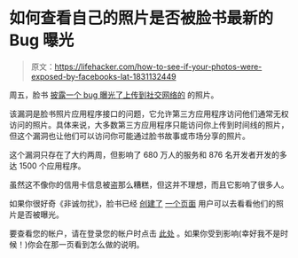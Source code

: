 # 如何查看自己的照片是否被脸书最新的 Bug 曝光

> 原文：<https://lifehacker.com/how-to-see-if-your-photos-were-exposed-by-facebooks-lat-1831132449>

周五，脸书 [披露一个 bug 曝光了上传到社交网络的](https://developers.facebook.com/blog/post/2018/12/14/notifying-our-developer-ecosystem-about-a-photo-api-bug/) 的照片。



该漏洞是脸书照片应用程序接口的问题，它允许第三方应用程序访问他们通常无权访问的照片。具体来说，大多数第三方应用程序只能访问你上传到时间线的照片，但这个漏洞也让他们可以访问你可能通过脸书故事或市场分享的照片。

这个漏洞只存在了大约两周，但影响了 680 万人的服务和 876 名开发者开发的多达 1500 个应用程序。

虽然这不像你的信用卡信息被盗那么糟糕，但这并不理想，而且它影响了很多人。

如果你很好奇《非诚勿扰》，脸书已经 [创建了](https://m.facebook.com/help/200632800873098?ref=photonotice) [一个页面](https://m.facebook.com/help/200632800873098?ref=photonotice) 用户可以去看看他们的照片是否被曝光。

要查看您的帐户，请在登录您的帐户时点击 [此处](https://m.facebook.com/help/200632800873098?ref=photonotice) 。如果你受到影响(幸好我不是时候！)你会在那一页看到怎么做的说明。